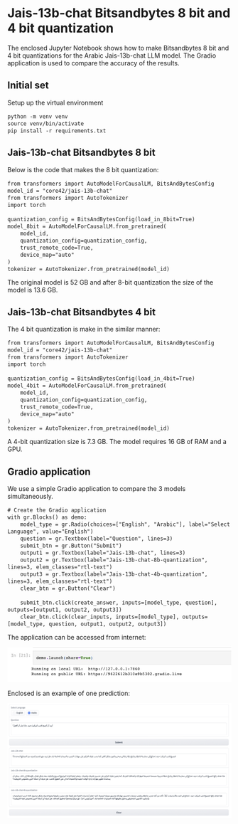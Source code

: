 # Jais-13b-chat Bitsandbytes 8 bit and 4 bit quantization

The enclosed Jupyter Notebook shows how to make Bitsandbytes 8 bit and 4 bit quantizations for the Arabic Jais-13b-chat LLM model. The Gradio application is used to compare the accuracy of the results.

## Initial set

Setup up the virtual environment

```console
python -m venv venv
source venv/bin/activate
pip install -r requirements.txt
```

## Jais-13b-chat Bitsandbytes 8 bit

Below is the code that makes the 8 bit quantization:

```console
from transformers import AutoModelForCausalLM, BitsAndBytesConfig
model_id = "core42/jais-13b-chat"
from transformers import AutoTokenizer
import torch

quantization_config = BitsAndBytesConfig(load_in_8bit=True)
model_8bit = AutoModelForCausalLM.from_pretrained(
    model_id, 
    quantization_config=quantization_config,
    trust_remote_code=True,
    device_map="auto"
)
tokenizer = AutoTokenizer.from_pretrained(model_id)
```
The original model is 52 GB and after 8-bit quantization the size of the model is 13.6 GB.

## Jais-13b-chat Bitsandbytes 4 bit

The 4 bit quantization is make in the similar manner:

```console
from transformers import AutoModelForCausalLM, BitsAndBytesConfig
model_id = "core42/jais-13b-chat"
from transformers import AutoTokenizer
import torch

quantization_config = BitsAndBytesConfig(load_in_4bit=True)
model_4bit = AutoModelForCausalLM.from_pretrained(
    model_id, 
    quantization_config=quantization_config,
    trust_remote_code=True,
    device_map="auto"
)
tokenizer = AutoTokenizer.from_pretrained(model_id)
```
A 4-bit quantization size is 7.3 GB. The model requires 16 GB of RAM and a GPU.

## Gradio application

We use a simple Gradio application to compare the 3 models simultaneously. 

```console
# Create the Gradio application
with gr.Blocks() as demo:
    model_type = gr.Radio(choices=["English", "Arabic"], label="Select Language", value="English")
    question = gr.Textbox(label="Question", lines=3)
    submit_btn = gr.Button("Submit")
    output1 = gr.Textbox(label="Jais-13b-chat", lines=3)
    output2 = gr.Textbox(label="Jais-13b-chat-8b-quantization", lines=3, elem_classes="rtl-text")
    output3 = gr.Textbox(label="Jais-13b-chat-4b-quantization", lines=3, elem_classes="rtl-text")
    clear_btn = gr.Button("Clear")

    submit_btn.click(create_answer, inputs=[model_type, question], outputs=[output1, output2, output3])
    clear_btn.click(clear_inputs, inputs=[model_type], outputs=[model_type, question, output1, output2, output3])
```

The application can be accessed from internet:

![jais-13b-chat-bitsandbytes](images/access.jpg)

Enclosed is an example of one prediction:

![jais-13b-chat-bitsandbytes](images/example.jpg)

